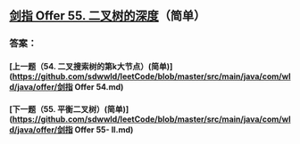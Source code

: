 ## [剑指 Offer 55. 二叉树的深度](https://leetcode-cn.com/problems/merge-two-sorted-lists/)（简单）





### 答案：



#### [上一题（54. 二叉搜索树的第k大节点）(简单)](https://github.com/sdwwld/leetCode/blob/master/src/main/java/com/wld/java/offer/剑指 Offer 54.md)

#### [下一题（55. 平衡二叉树）(简单)](https://github.com/sdwwld/leetCode/blob/master/src/main/java/com/wld/java/offer/剑指 Offer 55- II.md)